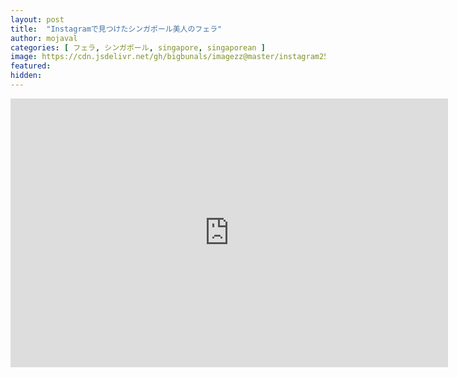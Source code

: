 ```yaml
---
layout: post
title:  "Instagramで見つけたシンガポール美人のフェラ"
author: mojaval
categories: [ フェラ, シンガポール, singapore, singaporean ]
image: https://cdn.jsdelivr.net/gh/bigbunals/imagezz@master/instagram25E3258125A725E825A6258B25E3258125A425E32581259125E32581259F25E3258225B725E3258325B325E3258___22e5e97a81a2eb0f409cde9e202dbacd671b567d.mp4.jpg
featured: 
hidden: 
---
```


<iframe src="https://openload.co/embed/AQ13DG-EPXw/instagram25E3258125A725E825A6258B25E3258125A425E32581259125E32581259F25E3258225B725E3258325B325E3258___22e5e97a81a2eb0f409cde9e202dbacd671b567d.mp4" scrolling="no" frameborder="0" width="700" height="430" allowfullscreen="true" webkitallowfullscreen="true" mozallowfullscreen="true"></iframe>